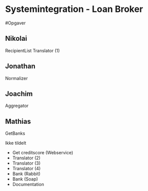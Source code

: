 # Systemintegration - Loan Broker

#Opgaver
## Nikolai
RecipientList
Translator (1)
## Jonathan
Normalizer
## Joachim
Aggregator
## Mathias
GetBanks


Ikke tildelt
- Get creditscore (Webservice)
- Translator (2)
- Translator (3)
- Translator (4)
- Bank (Rabbit)
- Bank (Soap)
- Documentation

